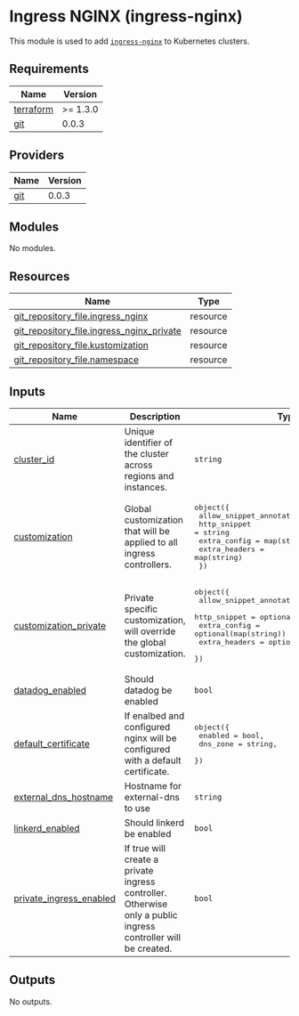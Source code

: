 # Ingress NGINX (ingress-nginx)

This module is used to add [`ingress-nginx`](https://github.com/kubernetes/ingress-nginx) to Kubernetes clusters.

## Requirements

| Name | Version |
|------|---------|
| <a name="requirement_terraform"></a> [terraform](#requirement\_terraform) | >= 1.3.0 |
| <a name="requirement_git"></a> [git](#requirement\_git) | 0.0.3 |

## Providers

| Name | Version |
|------|---------|
| <a name="provider_git"></a> [git](#provider\_git) | 0.0.3 |

## Modules

No modules.

## Resources

| Name | Type |
|------|------|
| [git_repository_file.ingress_nginx](https://registry.terraform.io/providers/xenitab/git/0.0.3/docs/resources/repository_file) | resource |
| [git_repository_file.ingress_nginx_private](https://registry.terraform.io/providers/xenitab/git/0.0.3/docs/resources/repository_file) | resource |
| [git_repository_file.kustomization](https://registry.terraform.io/providers/xenitab/git/0.0.3/docs/resources/repository_file) | resource |
| [git_repository_file.namespace](https://registry.terraform.io/providers/xenitab/git/0.0.3/docs/resources/repository_file) | resource |

## Inputs

| Name | Description | Type | Default | Required |
|------|-------------|------|---------|:--------:|
| <a name="input_cluster_id"></a> [cluster\_id](#input\_cluster\_id) | Unique identifier of the cluster across regions and instances. | `string` | n/a | yes |
| <a name="input_customization"></a> [customization](#input\_customization) | Global customization that will be applied to all ingress controllers. | <pre>object({<br>    allow_snippet_annotations = bool<br>    http_snippet              = string<br>    extra_config              = map(string)<br>    extra_headers             = map(string)<br>  })</pre> | <pre>{<br>  "allow_snippet_annotations": false,<br>  "extra_config": {},<br>  "extra_headers": {},<br>  "http_snippet": ""<br>}</pre> | no |
| <a name="input_customization_private"></a> [customization\_private](#input\_customization\_private) | Private specific customization, will override the global customization. | <pre>object({<br>    allow_snippet_annotations = optional(bool)<br>    http_snippet              = optional(string)<br>    extra_config              = optional(map(string))<br>    extra_headers             = optional(map(string))<br>  })</pre> | `{}` | no |
| <a name="input_datadog_enabled"></a> [datadog\_enabled](#input\_datadog\_enabled) | Should datadog be enabled | `bool` | `false` | no |
| <a name="input_default_certificate"></a> [default\_certificate](#input\_default\_certificate) | If enalbed and configured nginx will be configured with a default certificate. | <pre>object({<br>    enabled  = bool,<br>    dns_zone = string,<br>  })</pre> | <pre>{<br>  "dns_zone": "",<br>  "enabled": false<br>}</pre> | no |
| <a name="input_external_dns_hostname"></a> [external\_dns\_hostname](#input\_external\_dns\_hostname) | Hostname for external-dns to use | `string` | `""` | no |
| <a name="input_linkerd_enabled"></a> [linkerd\_enabled](#input\_linkerd\_enabled) | Should linkerd be enabled | `bool` | `false` | no |
| <a name="input_private_ingress_enabled"></a> [private\_ingress\_enabled](#input\_private\_ingress\_enabled) | If true will create a private ingress controller. Otherwise only a public ingress controller will be created. | `bool` | `false` | no |

## Outputs

No outputs.
